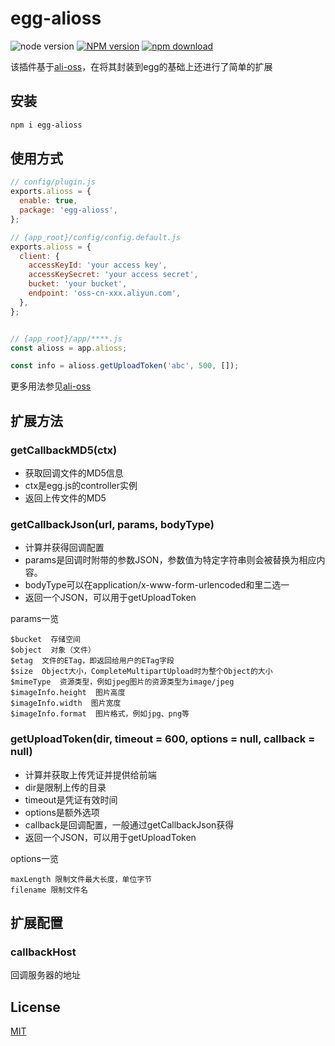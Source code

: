 # egg-alioss

![node version][node-image]
[![NPM version][npm-image]][npm-url]
[![npm download][download-image]][download-url]

[node-image]: https://img.shields.io/badge/node-%3E%3D8-blue.svg
[npm-image]: https://img.shields.io/npm/v/egg-alioss.svg?style=flat-square
[npm-url]: https://npmjs.org/package/egg-alioss
[download-image]: https://img.shields.io/npm/dm/egg-alioss.svg?style=flat-square
[download-url]: https://npmjs.org/package/egg-alioss

该插件基于[ali-oss](https://github.com/aliyun/oss-nodejs-sdk)，在将其封装到egg的基础上还进行了简单的扩展

## 安装

```sh
npm i egg-alioss
```

## 使用方式

```js
// config/plugin.js
exports.alioss = {
  enable: true,
  package: 'egg-alioss',
};
```
```js
// {app_root}/config/config.default.js
exports.alioss = {
  client: {
    accessKeyId: 'your access key',
    accessKeySecret: 'your access secret',
    bucket: 'your bucket',
    endpoint: 'oss-cn-xxx.aliyun.com',
  },
};


// {app_root}/app/****.js
const alioss = app.alioss;

const info = alioss.getUploadToken('abc', 500, []);
```
更多用法参见[ali-oss](https://github.com/aliyun/oss-nodejs-sdk)

## 扩展方法
### getCallbackMD5(ctx)
* 获取回调文件的MD5信息
* ctx是egg.js的controller实例
* 返回上传文件的MD5

### getCallbackJson(url, params, bodyType)
* 计算并获得回调配置
* params是回调时附带的参数JSON，参数值为特定字符串则会被替换为相应内容。
* bodyType可以在application/x-www-form-urlencoded和里二选一
* 返回一个JSON，可以用于getUploadToken

params一览
```
$bucket	 存储空间
$object  对象（文件）
$etag  文件的ETag，即返回给用户的ETag字段
$size  Object大小，CompleteMultipartUpload时为整个Object的大小
$mimeType  资源类型，例如jpeg图片的资源类型为image/jpeg
$imageInfo.height  图片高度
$imageInfo.width  图片宽度
$imageInfo.format  图片格式，例如jpg、png等
```

### getUploadToken(dir, timeout = 600, options = null, callback = null)
* 计算并获取上传凭证并提供给前端
* dir是限制上传的目录
* timeout是凭证有效时间
* options是额外选项
* callback是回调配置，一般通过getCallbackJson获得
* 返回一个JSON，可以用于getUploadToken

options一览
```
maxLength 限制文件最大长度，单位字节
filename 限制文件名
```

## 扩展配置

### callbackHost
回调服务器的地址

## License

[MIT](LICENSE)
